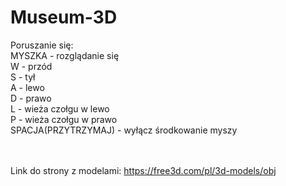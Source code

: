 # Museum-3D
Poruszanie się: <br />
MYSZKA - rozglądanie się <br />
W - przód <br />
S - tył  <br />
A - lewo <br />
D - prawo  <br />
L - wieża czołgu w lewo  <br />
P - wieża czołgu w prawo  <br />
SPACJA(PRZYTRZYMAJ) - wyłącz środkowanie myszy <br />
<br /><br />

Link do strony z modelami:  https://free3d.com/pl/3d-models/obj
